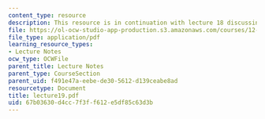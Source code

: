 ```yaml
---
content_type: resource
description: This resource is in continuation with lecture 18 discussing plates.
file: https://ol-ocw-studio-app-production.s3.amazonaws.com/courses/12-520-geodynamics-fall-2006/67b03630d4cc7f3ff612e5df85c63d3b_lecture19.pdf
file_type: application/pdf
learning_resource_types:
- Lecture Notes
ocw_type: OCWFile
parent_title: Lecture Notes
parent_type: CourseSection
parent_uid: f491e47a-eebe-de30-5612-d139ceabe8ad
resourcetype: Document
title: lecture19.pdf
uid: 67b03630-d4cc-7f3f-f612-e5df85c63d3b
---
```

